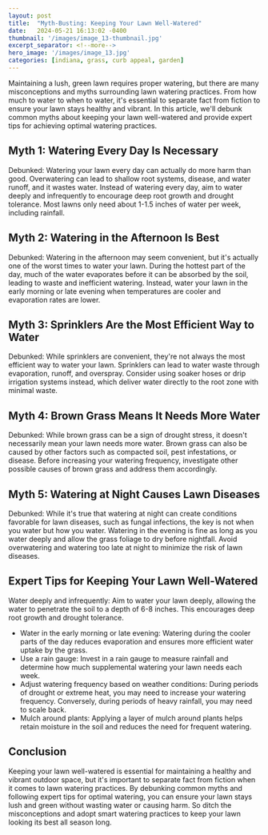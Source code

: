```yaml
---
layout: post
title:  "Myth-Busting: Keeping Your Lawn Well-Watered"
date:   2024-05-21 16:13:02 -0400
thumbnail: '/images/image_13-thumbnail.jpg'
excerpt_separator: <!--more-->
hero_image: '/images/image_13.jpg'
categories: [indiana, grass, curb appeal, garden]
---
```

Maintaining a lush, green lawn requires proper watering, but there are many misconceptions and myths surrounding lawn watering practices. <!--more-->From how much to water to when to water, it's essential to separate fact from fiction to ensure your lawn stays healthy and vibrant. In this article, we'll debunk common myths about keeping your lawn well-watered and provide expert tips for achieving optimal watering practices.

## Myth 1: Watering Every Day Is Necessary
Debunked: Watering your lawn every day can actually do more harm than good. Overwatering can lead to shallow root systems, disease, and water runoff, and it wastes water. Instead of watering every day, aim to water deeply and infrequently to encourage deep root growth and drought tolerance. Most lawns only need about 1-1.5 inches of water per week, including rainfall.

## Myth 2: Watering in the Afternoon Is Best
Debunked: Watering in the afternoon may seem convenient, but it's actually one of the worst times to water your lawn. During the hottest part of the day, much of the water evaporates before it can be absorbed by the soil, leading to waste and inefficient watering. Instead, water your lawn in the early morning or late evening when temperatures are cooler and evaporation rates are lower.

## Myth 3: Sprinklers Are the Most Efficient Way to Water
Debunked: While sprinklers are convenient, they're not always the most efficient way to water your lawn. Sprinklers can lead to water waste through evaporation, runoff, and overspray. Consider using soaker hoses or drip irrigation systems instead, which deliver water directly to the root zone with minimal waste.

## Myth 4: Brown Grass Means It Needs More Water
Debunked: While brown grass can be a sign of drought stress, it doesn't necessarily mean your lawn needs more water. Brown grass can also be caused by other factors such as compacted soil, pest infestations, or disease. Before increasing your watering frequency, investigate other possible causes of brown grass and address them accordingly.

## Myth 5: Watering at Night Causes Lawn Diseases
Debunked: While it's true that watering at night can create conditions favorable for lawn diseases, such as fungal infections, the key is not when you water but how you water. Watering in the evening is fine as long as you water deeply and allow the grass foliage to dry before nightfall. Avoid overwatering and watering too late at night to minimize the risk of lawn diseases.

## Expert Tips for Keeping Your Lawn Well-Watered
Water deeply and infrequently: Aim to water your lawn deeply, allowing the water to penetrate the soil to a depth of 6-8 inches. This encourages deep root growth and drought tolerance.
* Water in the early morning or late evening: Watering during the cooler parts of the day reduces evaporation and ensures more efficient water uptake by the grass.
* Use a rain gauge: Invest in a rain gauge to measure rainfall and determine how much supplemental watering your lawn needs each week.
* Adjust watering frequency based on weather conditions: During periods of drought or extreme heat, you may need to increase your watering frequency. Conversely, during periods of heavy rainfall, you may need to scale back.
* Mulch around plants: Applying a layer of mulch around plants helps retain moisture in the soil and reduces the need for frequent watering.

## Conclusion
Keeping your lawn well-watered is essential for maintaining a healthy and vibrant outdoor space, but it's important to separate fact from fiction when it comes to lawn watering practices. By debunking common myths and following expert tips for optimal watering, you can ensure your lawn stays lush and green without wasting water or causing harm. So ditch the misconceptions and adopt smart watering practices to keep your lawn looking its best all season long.
